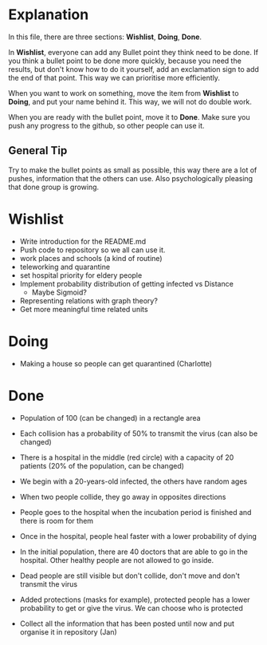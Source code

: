 # Explanation
In this file, there are three sections:
**Wishlist**,
**Doing**,
**Done**.

In **Wishlist**, everyone can add any Bullet point they think need to be done.
If you think a bullet point to be done more quickly, because you need the results, 
but don't know how to do it yourself, add an exclamation sign to add the end of that point.
This way we can prioritise more efficiently.

When you want to work on something, move the item from **Wishlist** to **Doing**, and put your name behind it.
This way, we will not do double work.

When you are ready with the bullet point, move it to **Done**.
Make sure you push any progress to the github, so other people can use it.

## General Tip
Try to make the bullet points as small as possible, this way there are a lot of pushes, information that the others can use.
Also psychologically pleasing that done group is growing.


# Wishlist
* Write introduction for the README.md
* Push code to repository so we all can use it.
* work places and schools (a kind of routine)
* teleworking and quarantine
* set hospital priority for eldery people
* Implement probability distribution of getting infected vs Distance
	- Maybe Sigmoid?
* Representing relations with graph theory?
* Get more meaningful time related units

# Doing
* Making a house so people can get quarantined (Charlotte) 

# Done
* Population of 100 (can be changed) in a rectangle area
* Each collision has a probability of 50% to transmit the virus (can also be changed)
* There is a hospital in the middle (red circle) with a capacity of 20 patients (20% of the population, can be changed)
* We begin with a 20-years-old infected, the others have random ages
* When two people collide, they go away in opposites directions
* People goes to the hospital when the incubation period is finished and there is room for them
* Once in the hospital, people heal faster with a lower probability of dying
* In the initial population, there are 40 doctors that are able to go in the hospital. Other healthy people are not allowed to go inside.
* Dead people are still visible but don't collide, don't move and don't transmit the virus
* Added protections (masks for example), protected people has a lower probability to get or give the virus. We can choose who is protected

* Collect all the information that has been posted until now and put organise it in repository (Jan)
